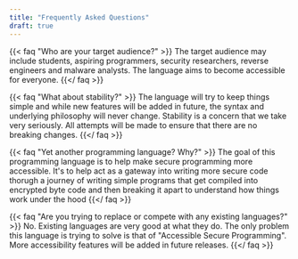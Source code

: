 ```yaml
---
title: "Frequently Asked Questions"
draft: true
---
```


{{< faq "Who are your target audience?" >}}
The target audience may include students, aspiring programmers, security researchers, reverse engineers and malware analysts. The language aims to become accessible for everyone.
{{</ faq >}}

{{< faq "What about stability?" >}}
The language will try to keep things simple and while new features will be added in future, the syntax and underlying philosophy will never change. Stability is a concern that we take very seriously. All attempts will be made to ensure that there are no breaking changes.
{{</ faq >}}

{{< faq "Yet another programming language? Why?" >}}
The goal of this programming language is to help make secure programming more accessible. It's to help act as a gateway into writing more secure code thorugh a journey of writing simple programs that get compiled into encrypted byte code and then breaking it apart to understand how things work under the hood
{{</ faq >}}

{{< faq "Are you trying to replace or compete with any existing languages?" >}}
No. Existing languages are very good at what they do. The only problem this language is trying to solve is that of "Accessible Secure Programming". More accessibility features will be added in future releases.
{{</ faq >}}